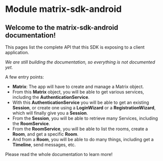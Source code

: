 # Module matrix-sdk-android

## Welcome to the matrix-sdk-android documentation!

This pages list the complete API that this SDK is exposing to a client application.

*We are still building the documentation, so everything is not documented yet.*

A few entry points:

- **Matrix**: The app will have to create and manage a Matrix object.
- From this **Matrix** object, you will be able to get various services, including the **AuthenticationService**.
- With this **AuthenticationService** you will be able to get an existing **Session**, or create one using a **LoginWizard** or a **RegistrationWizard**, which will finally give you a **Session**.
- From the **Session**, you will be able to retrieve many Services, including the **RoomService**.
- From the **RoomService**, you will be able to list the rooms, create a **Room**, and get a specific **Room**.
- And from a **Room**, you will be able to do many things, including get a **Timeline**, send messages, etc.

Please read the whole documentation to learn more!

